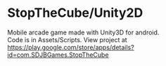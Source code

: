 # StopTheCube/Unity2D
Mobile arcade game made with Unity3D for android.
<br>
Code is in Assets/Scripts. 
View project at https://play.google.com/store/apps/details?id=com.SDJBGames.StopTheCube
